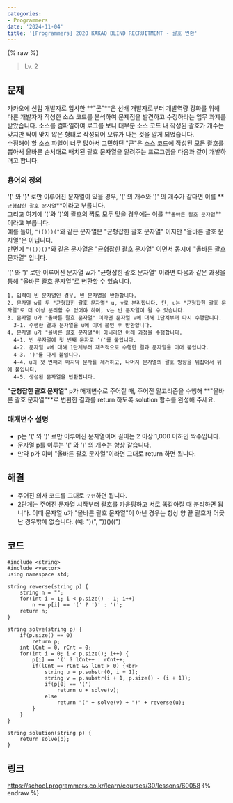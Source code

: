 ```yaml
---
categories:
- Programmers
date: '2024-11-04'
title: '[Programmers] 2020 KAKAO BLIND RECRUITMENT - 괄호 변환'
---
```


{% raw %}
> Lv. 2<br>

## 문제
카카오에 신입 개발자로 입사한  **"콘"**은 선배 개발자로부터 개발역량 강화를 위해 다른 개발자가 작성한 소스 코드를 분석하여 문제점을 발견하고 수정하라는 업무 과제를 받았습니다. 소스를 컴파일하여 로그를 보니 대부분 소스 코드 내 작성된 괄호가 개수는 맞지만 짝이 맞지 않은 형태로 작성되어 오류가 나는 것을 알게 되었습니다.  
수정해야 할 소스 파일이 너무 많아서 고민하던 "콘"은 소스 코드에 작성된 모든 괄호를 뽑아서 올바른 순서대로 배치된 괄호 문자열을 알려주는 프로그램을 다음과 같이 개발하려고 합니다.

### 용어의 정의
**'('**  와  **')'**  로만 이루어진 문자열이 있을 경우, '(' 의 개수와 ')' 의 개수가 같다면 이를  **`균형잡힌 괄호 문자열`**이라고 부릅니다.  
그리고 여기에 '('와 ')'의 괄호의 짝도 모두 맞을 경우에는 이를  **`올바른 괄호 문자열`**이라고 부릅니다.  
예를 들어,  `"(()))("`와 같은 문자열은 "균형잡힌 괄호 문자열" 이지만 "올바른 괄호 문자열"은 아닙니다.  
반면에  `"(())()"`와 같은 문자열은 "균형잡힌 괄호 문자열" 이면서 동시에 "올바른 괄호 문자열" 입니다.

'(' 와 ')' 로만 이루어진 문자열 w가 "균형잡힌 괄호 문자열" 이라면 다음과 같은 과정을 통해 "올바른 괄호 문자열"로 변환할 수 있습니다.

```
1. 입력이 빈 문자열인 경우, 빈 문자열을 반환합니다. 
2. 문자열 w를 두 "균형잡힌 괄호 문자열" u, v로 분리합니다. 단, u는 "균형잡힌 괄호 문자열"로 더 이상 분리할 수 없어야 하며, v는 빈 문자열이 될 수 있습니다. 
3. 문자열 u가 "올바른 괄호 문자열" 이라면 문자열 v에 대해 1단계부터 다시 수행합니다. 
  3-1. 수행한 결과 문자열을 u에 이어 붙인 후 반환합니다. 
4. 문자열 u가 "올바른 괄호 문자열"이 아니라면 아래 과정을 수행합니다. 
  4-1. 빈 문자열에 첫 번째 문자로 '('를 붙입니다. 
  4-2. 문자열 v에 대해 1단계부터 재귀적으로 수행한 결과 문자열을 이어 붙입니다. 
  4-3. ')'를 다시 붙입니다. 
  4-4. u의 첫 번째와 마지막 문자를 제거하고, 나머지 문자열의 괄호 방향을 뒤집어서 뒤에 붙입니다. 
  4-5. 생성된 문자열을 반환합니다.
```

**"균형잡힌 괄호 문자열"**  p가 매개변수로 주어질 때, 주어진 알고리즘을 수행해  **"올바른 괄호 문자열"**로 변환한 결과를 return 하도록 solution 함수를 완성해 주세요.

### 매개변수 설명
-   p는 '(' 와 ')' 로만 이루어진 문자열이며 길이는 2 이상 1,000 이하인 짝수입니다.
-   문자열 p를 이루는 '(' 와 ')' 의 개수는 항상 같습니다.
-   만약 p가 이미 "올바른 괄호 문자열"이라면 그대로 return 하면 됩니다.

## 해결
- 주어진 의사 코드를 그대로 `구현`하면 됩니다.
- 2단계는 주어진 문자열 시작부터 괄호를 카운팅하고 서로 똑같아질 때 분리하면 됩니다. 이때 문자열 u가 "올바른 괄호 문자열"이 아닌 경우는 항상 양 끝 괄호가 어긋난 경우밖에 없습니다. (예: ")(", "))()((")

## 코드
```
#include <string>
#include <vector>
using namespace std;

string reverse(string p) {
    string n = "";
    for(int i = 1; i < p.size() - 1; i++)
        n += p[i] == '(' ? ')' : '(';
    return n;
}

string solve(string p) {
    if(p.size() == 0)
        return p;
    int lCnt = 0, rCnt = 0;
    for(int i = 0; i < p.size(); i++) {
        p[i] == '(' ? lCnt++ : rCnt++;    
        if(lCnt == rCnt && lCnt > 0) {<br>
            string u = p.substr(0, i + 1);
            string v = p.substr(i + 1, p.size() - (i + 1));
            if(p[0] == '(')
                return u + solve(v);
            else
                return "(" + solve(v) + ")" + reverse(u);
        }
    }
}

string solution(string p) {
    return solve(p);
}
```

## 링크
https://school.programmers.co.kr/learn/courses/30/lessons/60058
{% endraw %}